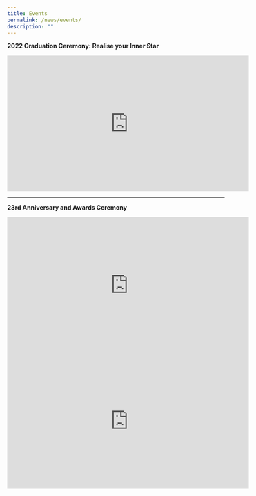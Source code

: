 ```yaml
---
title: Events
permalink: /news/events/
description: ""
---
```

**2022 Graduation Ceremony: Realise your Inner Star**

<iframe width="560" height="315" src="https://www.youtube.com/embed/yL3IP449WUc" title="YouTube video player" frameborder="0" allow="accelerometer; autoplay; clipboard-write; encrypted-media; gyroscope; picture-in-picture" allowfullscreen></iframe>

------

**23rd Anniversary and Awards Ceremony**

<iframe width="560" height="315" src="https://www.youtube.com/embed/SjQlGSHv_Ig" title="YouTube video player" frameborder="0" allow="accelerometer; autoplay; clipboard-write; encrypted-media; gyroscope; picture-in-picture" allowfullscreen></iframe>



<iframe width="560" height="315" src="https://www.youtube.com/embed/uPa9XbAXJEM" title="YouTube video player" frameborder="0" allow="accelerometer; autoplay; clipboard-write; encrypted-media; gyroscope; picture-in-picture" allowfullscreen></iframe>